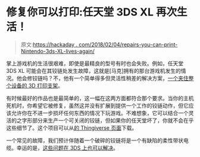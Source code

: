 # 修复你可以打印:任天堂 3DS XL 再次生活！

> 原文:[https://hackaday . com/2018/02/04/repairs-you-can-print-Nintendo-3ds-XL-lives-again/](https://hackaday.com/2018/02/04/repairs-you-can-print-nintendo-3ds-xl-lives-again/)

掌上游戏机的生活很艰难，即使是最精良的型号有时也会失败。例如，任天堂 3DS XL 可能会在其铰链处发生故障，这就是[马克]拥有的那台游戏机发生的情况。他会修铰链吗？不，他有一个简单得多但灵活性稍差的解决方案，[一个夹住整个设备的 3D 打印支架](https://hackaday.io/project/43146)。

有时候最好的作品也是最简单的，这一幅在这两方面都符合那个要求。当你的主机死机时，你希望它被修复，虽然这并没有扩展到提供一个工作的铰链动作，但它应该允许你在不进一步损坏任何东西的情况下玩游戏。不难想象，它可以结合一个灵活的之字形部分来生产一个可关闭的铰链，但如果你的任天堂坏了，你就不会在乎这些细节了。这个项目可以从[的 Thingiverse 页面](https://www.thingiverse.com/thing:1644754)下载。

一个常见的故障，我们预计伴随着一个破碎的铰链将是一个有缺陷的柔性带状电缆。幸运的是，[这些问题在 3DS 上也可以解决](https://hackaday.com/2014/05/13/hair-thin-wires-save-a-3ds-from-the-landfill/)。